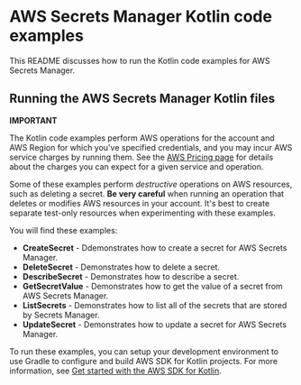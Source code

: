 # AWS Secrets Manager Kotlin code examples

This README discusses how to run the Kotlin code examples for AWS Secrets Manager.

## Running the AWS Secrets Manager Kotlin files

**IMPORTANT**

The Kotlin code examples perform AWS operations for the account and AWS Region for which you've specified credentials, and you may incur AWS service charges by running them. See the [AWS Pricing page](https://aws.amazon.com/pricing/) for details about the charges you can expect for a given service and operation.

Some of these examples perform *destructive* operations on AWS resources, such as deleting a secret. **Be very careful** when running an operation that deletes or modifies AWS resources in your account. It's best to create separate test-only resources when experimenting with these examples.

You will find these examples: 

- **CreateSecret** - Ddemonstrates how to create a secret for AWS Secrets Manager.
- **DeleteSecret** - Demonstrates how to delete a secret.
- **DescribeSecret** - Demonstrates how to describe a secret.
- **GetSecretValue** - Demonstrates how to get the value of a secret from AWS Secrets Manager.
- **ListSecrets** - Demonstrates how to list all of the secrets that are stored by Secrets Manager.
- **UpdateSecret** - Demonstrates how to update a secret for AWS Secrets Manager.

To run these examples, you can setup your development environment to use Gradle to configure and build AWS SDK for Kotlin projects. For more information, 
see [Get started with the AWS SDK for Kotlin](https://docs.aws.amazon.com/sdk-for-kotlin/latest/developer-guide/setup.html). 
